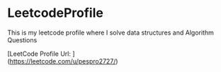 # LeetcodeProfile
This is my leetcode profile where I solve data structures and Algorithm Questions  

[LeetCode Profile Url: ]  
(https://leetcode.com/u/pespro2727/)

